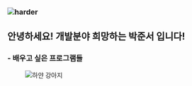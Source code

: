 
### ![harder](https://capsule-render.vercel.app/api?type=waving&height=300&color=gradient&text=Hello,World!)

## 안녕하세요! 개발분야 희망하는 박준서 입니다!

###  - 배우고 싶은 프로그램들
<figure>
    <img src="file:///C:/Users/USER/Pictures/%EC%A0%9C%EB%AA%A9%20%EC%97%86%EC%9D%8C.png" alt="하얀 강아지">
</figure>
